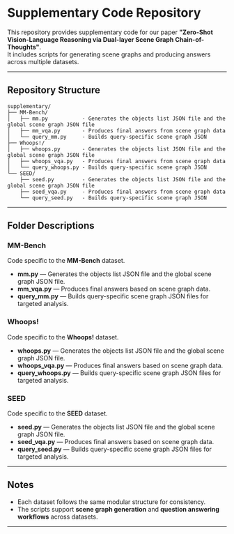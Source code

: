 # Supplementary Code Repository
This repository provides supplementary code for our paper **"Zero-Shot Vision-Language Reasoning via Dual-layer Scene Graph Chain-of-Thoughts"**.  
It includes scripts for generating scene graphs and producing answers across multiple datasets.

---

## Repository Structure

```
supplementary/
├── MM-Bench/
│   ├── mm.py           - Generates the objects list JSON file and the global scene graph JSON file
│   ├── mm_vqa.py       - Produces final answers from scene graph data
│   └── query_mm.py     - Builds query-specific scene graph JSON
├── Whoops!/
│   ├── whoops.py       - Generates the objects list JSON file and the global scene graph JSON file
│   ├── whoops_vqa.py   - Produces final answers from scene graph data
│   └── query_whoops.py - Builds query-specific scene graph JSON
└── SEED/
    ├── seed.py         - Generates the objects list JSON file and the global scene graph JSON file
    ├── seed_vqa.py     - Produces final answers from scene graph data
    └── query_seed.py   - Builds query-specific scene graph JSON
```

---

## Folder Descriptions

### **MM-Bench**
Code specific to the **MM-Bench** dataset.  
- **mm.py** — Generates the objects list JSON file and the global scene graph JSON file.  
- **mm_vqa.py** — Produces final answers based on scene graph data.  
- **query_mm.py** — Builds query-specific scene graph JSON files for targeted analysis.  

### **Whoops!**
Code specific to the **Whoops!** dataset.  
- **whoops.py** — Generates the objects list JSON file and the global scene graph JSON file.  
- **whoops_vqa.py** — Produces final answers based on scene graph data.  
- **query_whoops.py** — Builds query-specific scene graph JSON files for targeted analysis.  

### **SEED**
Code specific to the **SEED** dataset.  
- **seed.py** — Generates the objects list JSON file and the global scene graph JSON file.  
- **seed_vqa.py** — Produces final answers based on scene graph data.  
- **query_seed.py** — Builds query-specific scene graph JSON files for targeted analysis.  

---

## Notes
- Each dataset follows the same modular structure for consistency.  
- The scripts support **scene graph generation** and **question answering workflows** across datasets.  

---
